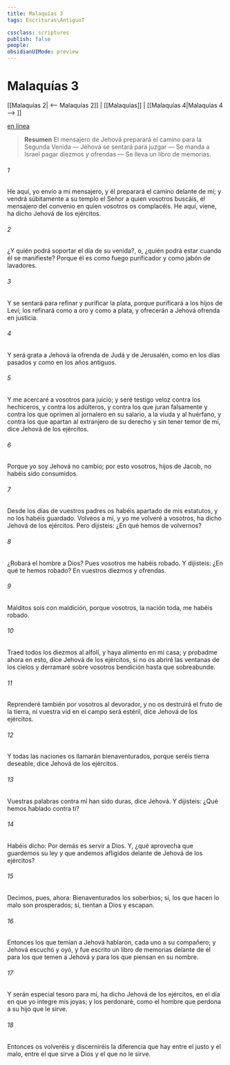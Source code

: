 ```yaml
---
title: Malaquías 3
tags: Escrituras\AntiguoT

cssclass: scriptures
publish: false
people:
obsidianUIMode: preview
---
```


# Malaquías 3
[[Malaquías 2| <-- Malaquías 2]] | [[Malaquías]] | [[Malaquías 4|Malaquías 4 --> ]]

[en línea](https://churchofjesuschrist.org/study/scriptures/ot/mal/3?lang=spa)

> __Resumen__
El mensajero de Jehová preparará el camino para la Segunda Venida — Jehová se sentará para juzgar — Se manda a Israel pagar diezmos y ofrendas — Se lleva un libro de memorias.

###### 1 
He aquí, yo envío a mi mensajero, y él preparará el camino delante de mí; y vendrá súbitamente a su templo el Señor a quien vosotros buscáis, el mensajero del convenio en quien vosotros os complacéis. He aquí, viene, ha dicho Jehová de los ejércitos.

###### 2 
¿Y quién podrá soportar el día de su venida?, o, ¿quién podrá estar cuando él se manifieste? Porque él es como fuego purificador y como jabón de lavadores.

###### 3 
Y se sentará para refinar y purificar la plata, porque purificará a los hijos de Leví; los refinará como a oro y como a plata, y ofrecerán a Jehová ofrenda en justicia.

###### 4 
Y será grata a Jehová la ofrenda de Judá y de Jerusalén, como en los días pasados y como en los años antiguos.

###### 5 
Y me acercaré a vosotros para juicio; y seré testigo veloz contra los hechiceros, y contra los adúlteros, y contra los que juran falsamente y contra los que oprimen al jornalero en su salario, a la viuda y al huérfano, y contra los que apartan al extranjero de su derecho y sin tener temor de mí, dice Jehová de los ejércitos.

###### 6 
Porque yo soy Jehová  no cambio; por esto vosotros, hijos de Jacob, no habéis sido consumidos.

###### 7 
Desde los días de vuestros padres os habéis apartado de mis estatutos, y no los habéis guardado. Volveos a mí, y yo me volveré a vosotros, ha dicho Jehová de los ejércitos. Pero dijisteis: ¿En qué hemos de volvernos?

###### 8 
¿Robará el hombre a Dios? Pues vosotros me habéis robado. Y dijisteis: ¿En qué te hemos robado? En vuestros diezmos y ofrendas.

###### 9 
Malditos sois con maldición, porque vosotros, la nación toda, me habéis robado.

###### 10 
Traed todos los diezmos al alfolí, y haya alimento en mi casa; y probadme ahora en esto, dice Jehová de los ejércitos, si no os abriré las ventanas de los cielos y derramaré sobre vosotros bendición hasta que sobreabunde.

###### 11 
Reprenderé también por vosotros al devorador, y no os destruirá el fruto de la tierra, ni vuestra vid en el campo será estéril, dice Jehová de los ejércitos.

###### 12 
Y todas las naciones os llamarán bienaventurados, porque seréis tierra deseable, dice Jehová de los ejércitos.

###### 13 
Vuestras palabras contra mí han sido duras, dice Jehová. Y dijisteis: ¿Qué hemos hablado contra ti?

###### 14 
Habéis dicho: Por demás es servir a Dios. Y, ¿qué aprovecha que guardemos su ley y que andemos afligidos delante de Jehová de los ejércitos?

###### 15 
Decimos, pues, ahora: Bienaventurados los soberbios; sí, los que hacen lo malo son prosperados; sí, tientan a Dios y escapan.

###### 16 
Entonces los que temían a Jehová hablaron, cada uno a su compañero; y Jehová escuchó y oyó, y fue escrito un libro de memorias delante de él para los que temen a Jehová y para los que piensan en su nombre.

###### 17 
Y serán especial tesoro para mí, ha dicho Jehová de los ejércitos, en el día en que yo integre mis joyas; y los perdonaré, como el hombre que perdona a su hijo que le sirve.

###### 18 
Entonces os volveréis y discerniréis la diferencia que hay entre el justo y el malo, entre el que sirve a Dios y el que no le sirve.

